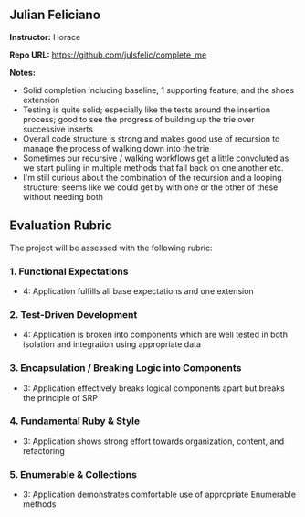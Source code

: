 ## Julian Feliciano

**Instructor:** Horace

**Repo URL:** https://github.com/julsfelic/complete_me

**Notes:**

* Solid completion including baseline, 1 supporting feature, and the
shoes extension
* Testing is quite solid; especially like the tests around the insertion
process; good to see the progress of building up the trie over successive
inserts
* Overall code structure is strong and makes good use of recursion to
manage the process of walking down into the trie
* Sometimes our recursive / walking workflows get a little convoluted
as we start pulling in multiple methods that fall back on one another etc.
* I'm still curious about the combination of the recursion and a looping
structure; seems like we could get by with one or the other of these without
needing both

## Evaluation Rubric

The project will be assessed with the following rubric:

### 1. Functional Expectations

* 4: Application fulfills all base expectations and one extension

### 2. Test-Driven Development

* 4: Application is broken into components which are well tested in both isolation and integration using appropriate data

### 3. Encapsulation / Breaking Logic into Components

* 3: Application effectively breaks logical components apart but breaks the principle of SRP

### 4. Fundamental Ruby & Style

* 3:  Application shows strong effort towards organization, content, and refactoring

### 5. Enumerable & Collections

* 3: Application demonstrates comfortable use of appropriate Enumerable methods
